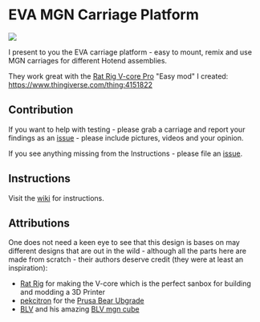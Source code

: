 # EVA MGN Carriage Platform


![](https://github.com/pkucmus/EVA/blob/master/images/lineup.png)

I present to you the EVA carriage platform - easy to mount, remix and use MGN carriages for different Hotend assemblies.

They work great with the [Rat Rig V-core Pro](https://www.ratrig.com/3d-printing-cnc/3d-printer-kits/complete-kits/rat-rig-v-core-pro-linear-rail-701.html) "Easy mod" I created: https://www.thingiverse.com/thing:4151822

## Contribution

If you want to help with testing - please grab a carriage and report your findings as an [issue](https://github.com/pkucmus/EVA/issues) - please include pictures, videos and your opinion.

If you see anything missing from the Instructions - please file an [issue](https://github.com/pkucmus/EVA/issues).

## Instructions

Visit the [wiki](https://github.com/pkucmus/EVA/wiki) for instructions.

## Attributions

One does not need a keen eye to see that this design is bases on may different designs that are out in the wild - although all the parts here are made from scratch - their authors deserve credit (they were at least an inspiration):

  - [Rat Rig](https://www.ratrig.com/) for making the V-core which is the perfect sanbox for building and modding a 3D Printer
  - [pekcitron](https://www.thingiverse.com/pekcitron/about) for the [Prusa Bear Ubgrade](https://www.thingiverse.com/thing:2808408)
  - [BLV](https://www.thingiverse.com/BLV/about) and his amazing [BLV mgn cube](https://www.thingiverse.com/thing:3382718)
